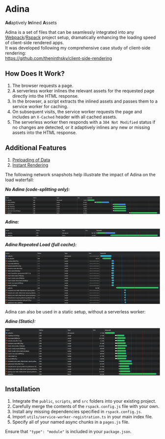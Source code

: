 # Adina

**Ad**aptively **In**lined **A**ssets

Adina is a set of files that can be seamlessly integrated into any [Webpack](https://webpack.js.org)/[Rspack](https://rspack.dev) project setup, dramatically enhancing the loading speed of client-side rendered apps.
<br>
It was developed following my comprehensive case study of client-side rendering:
<br>
https://github.com/theninthsky/client-side-rendering

## How Does It Work?

1. The browser requests a page.
2. A serverless worker inlines the relevant assets for the requested page directly into the HTML response.
3. In the browser, a script extracts the inlined assets and passes them to a service worker for caching.
4. On subsequent visits, the service worker requests the page and includes an `X-Cached` header with all cached assets.
5. The serverless worker then responds with a `304 Not Modified` status if no changes are detected, or it adaptively inlines any new or missing assets into the HTML response.

## Additional Features

1. [Preloading of Data](https://github.com/theninthsky/client-side-rendering#preloading-data)
2. [Instant Rendering](https://github.com/theninthsky/client-side-rendering#instant-rendering)

The following network snapshots help illustrate the impact of Adina on the load waterfall:

_**No Adina (code-splitting only):**_

![No Adina](images/no-adina.png)

_**Adina:**_

![Adina](images/adina.png)

_**Adina Repeated Load (full cache):**_

![Adina Repeated Load](images/adina-repeated-load.png)

Adina can also be used in a static setup, without a serverless worker:

_**Adina (Static):**_

![Adina (Static)](images/adina-static.png)

## Installation

1. Integrate the `public`, `scripts`, and `src` folders into your existing project.
2. Carefully merge the contents of the `rspack.config.js` file with your own.
3. Install any missing dependencies specified in `rspack.config.js`.
4. Import `utils/service-worker-registration.ts` in your main index file.
5. Specify all of your named async chunks in a `pages.js` file.

Ensure that `"type": "module"` is included in your `package.json`.
